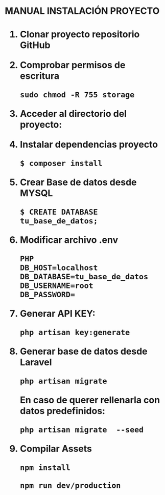 <h1> MANUAL INSTALACIÓN PROYECTO <H1>

1. Clonar proyecto repositorio GitHub

   

2. Comprobar permisos de escritura

   ```
   sudo chmod -R 755 storage
   ```

3. Acceder al directorio del proyecto:

   

4. Instalar dependencias proyecto 

   ```
   $ composer install
   ```

   

5. Crear Base de datos desde MYSQL

   ```
   $ CREATE DATABASE tu_base_de_datos;
   ```

6. Modificar archivo .env

   ```
   PHP
   DB_HOST=localhost
   DB_DATABASE=tu_base_de_datos
   DB_USERNAME=root
   DB_PASSWORD=
   ```

7. Generar API KEY:

   ```
   php artisan key:generate
   ```

8. Generar base de datos desde Laravel

   ```
   php artisan migrate 
   ```

   En caso de querer rellenarla con datos predefinidos:

   ```
   php artisan migrate  --seed
   ```

9. Compilar Assets

   ```
   npm install 
   
   npm run dev/production
   ```
